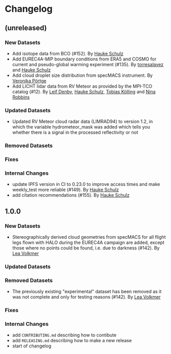 # Changelog

## (unreleased)

### New Datasets
* Add isotope data from BCO (#152). By [Hauke Schulz](https://github.com/observingClouds)
* Add EUREC4A-MIP boundary conditions from ERA5 and COSMO for current and pseudo-global warming experiment (#135). By [torresalavez](https://github.com/torresalavez) and [Hauke Schulz](https://github.com/observingClouds)
* Add cloud droplet size distribution from specMACS instrument. By [Veronika Pörtge](https://github.com/vpoertge)
* Add LICHT lidar data from RV Meteor as provided by the MPI-TCO catalog (#12). By [Leif Denby](https://github.com/leifdenby), [Hauke Schulz](https://github.com/observingClouds), [Tobias Kölling](https://github.com/d70-t) and [Nina Robbins](https://github.com/ninarobbins)
### Updated Datasets
* Updated RV Meteor cloud radar data (LIMRAD94) to version 1.2, in which the variable hydrometeor_mask was added which tells you whether there is a signal in the processed reflectivity or not
### Removed Datasets
### Fixes
### Internal Changes
* update IPFS version in CI to 0.23.0 to improve access times and make weekly_test more reliable (#149). By [Hauke Schulz](https://github.com/observingClouds)
* add citation recommendations (#155). By [Hauke Schulz](https://github.com/observingClouds)

## 1.0.0

### New Datasets
* Stereographically derived cloud geometries from specMACS for all flight legs flown with HALO during the EUREC4A campaign are added, except those where no points could be found, i.e. due to darkness (#142). By [Lea Volkmer](https://github.com/lvol08)
### Updated Datasets
### Removed Datasets
* The previously existing "experimental" dataset has been removed as it was not complete and only for testing reasons (#142). By [Lea Volkmer](https://github.com/lvol08)
### Fixes
### Internal Changes

* add `CONTRIBUTING.md` describing how to contibute
* add `RELEASING.md` describing how to make a new release
* start of changelog
